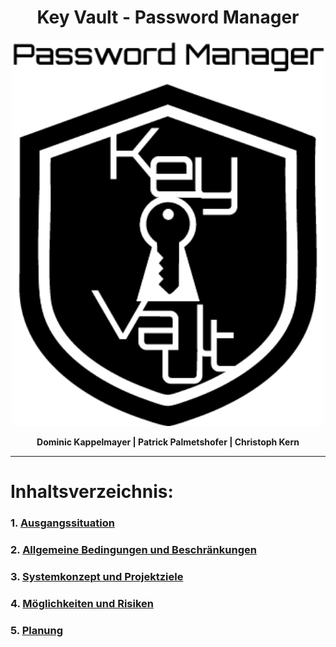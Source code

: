 <div align="center">
  <h1> Key Vault - Password Manager </h1>
  <img src="/Ressources/Pictures/KeyVault-Logo.png" alt="KeyVaultLogo" width="500">

  <p><strong>Dominic Kappelmayer | Patrick Palmetshofer | Christoph Kern</strong></p>
</div>

---

# Inhaltsverzeichnis:
### 1. [Ausgangssituation](./Workspace/InitialSituation.md)
### 2. [Allgemeine Bedingungen und Beschränkungen](./Workspace/ConditionsAndConstraints.md)
### 3. [Systemkonzept und Projektziele](./Workspace/ConceptAndObjectives.md)
### 4. [Möglichkeiten und Risiken](./Workspace/OpportunitiesAndRisks.md)
### 5. [Planung](./Workspace/Planning.md)
